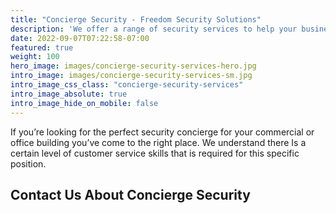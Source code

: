 ```yaml
---
title: "Concierge Security - Freedom Security Solutions"
description: 'We offer a range of security services to help your business. If you’re looking for the perfect security concierge for your commercial or office building you’ve come to the right place. Contact us to discuss more.'
date: 2022-09-07T07:22:58-07:00
featured: true
weight: 100
hero_image: images/concierge-security-services-hero.jpg
intro_image: images/concierge-security-services-sm.jpg
intro_image_css_class: "concierge-security-services"
intro_image_absolute: true
intro_image_hide_on_mobile: false
---
```


If you’re looking for the perfect security concierge for your commercial or office building you’ve come to the right place. We understand there Is a certain level of customer service skills that is required for this specific position.

## Contact Us About Concierge Security